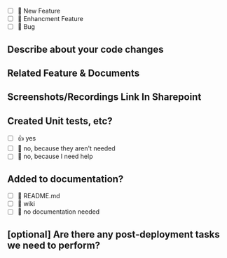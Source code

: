 - [ ] 🍕 New Feature
- [ ] 🎨 Enhancment Feature
- [ ] 🐛 Bug
## Describe about your code changes
<!-- 
Please do not leave this blank 
This PR [adds/removes/fixes/replaces] the [feature/bug/etc]. 
-->
## Related Feature & Documents
<!-- 
Please use this format link issue numbers: Fixes #123
-->
## Screenshots/Recordings Link In Sharepoint
<!-- Visual changes require screenshots -->

## Created Unit tests, etc?
- [ ] 👍 yes
- [ ] 🙅 no, because they aren't needed
- [ ] 🙋 no, because I need help
## Added to documentation?
- [ ] 📜 README.md
- [ ] 📕 wiki
- [ ] 🙅 no documentation needed
## [optional] Are there any post-deployment tasks we need to perform?
